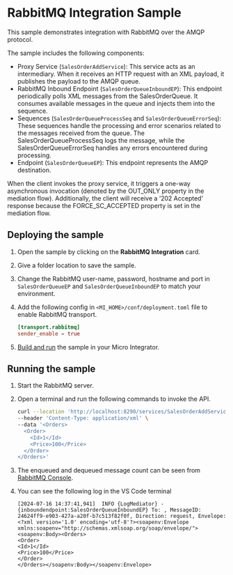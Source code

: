 # RabbitMQ Integration Sample

This sample demonstrates integration with RabbitMQ over the AMQP protocol.

The sample includes the following components:

-  Proxy Service (`SalesOrderAddService`): This service acts as an intermediary. When it receives an HTTP request with an XML payload, it publishes the payload to the AMQP queue.
-  RabbitMQ Inbound Endpoint (`SalesOrderQueueInboundEP`): This endpoint periodically polls XML messages from the SalesOrderQueue. It consumes available messages in the queue and injects them into the sequence.
-  Sequences (`SalesOrderQueueProcessSeq` and `SalesOrderQueueErrorSeq`): These sequences handle the processing and error scenarios related to the messages received from the queue. The SalesOrderQueueProcessSeq logs the message, while the SalesOrderQueueErrorSeq handles any errors encountered during processing.
-  Endpoint (`SalesOrderQueueEP`): This endpoint represents the AMQP destination.

When the client invokes the proxy service, it triggers a one-way asynchronous invocation (denoted by the OUT_ONLY property in the mediation flow). Additionally, the client will receive a ‘202 Accepted’ response because the FORCE_SC_ACCEPTED property is set in the mediation flow.

## Deploying the sample

1.  Open the sample by clicking on the **RabbitMQ Integration** card.
2.  Give a folder location to save the sample.
3.  Change the RabbitMQ user-name, password, hostname and port in `SalesOrderQueueEP` and `SalesOrderQueueInboundEP` to match your environment.
4.  Add the following config in `<MI_HOME>/conf/deployment.toml` file to enable RabbitMQ transport.

    ```toml
    [transport.rabbitmq]
    sender_enable = true
    ```

5.  [Build and run]({{base_path}}/develop/deploy-artifacts#build-and-run) the sample in your Micro Integrator.

## Running the sample

1. Start the RabbitMQ server.

2. Open a terminal and run the following commands to invoke the API.

    ```bash
    curl --location 'http://localhost:8290/services/SalesOrderAddService' \
    --header 'Content-Type: application/xml' \
    --data '<Orders>
      <Order>
        <Id>1</Id>
        <Price>100</Price>
      </Order>
    </Orders>'
    ```

3. The enqueued and dequeued message count can be seen from [RabbitMQ Console](http://localhost:15672/#/queues/%2F/SalesOrderQueue).
4. You can see the following log in the VS Code terminal

    ```
    [2024-07-16 14:37:41,941]  INFO {LogMediator} - {inboundendpoint:SalesOrderQueueInboundEP} To: , MessageID: 24624ff9-e903-427a-a20f-b7c513f82f0f, Direction: request, Envelope: <?xml version='1.0' encoding='utf-8'?><soapenv:Envelope xmlns:soapenv="http://schemas.xmlsoap.org/soap/envelope/"><soapenv:Body><Orders>
    <Order>
    <Id>1</Id>
    <Price>100</Price>
    </Order>
    </Orders></soapenv:Body></soapenv:Envelope>
    ```